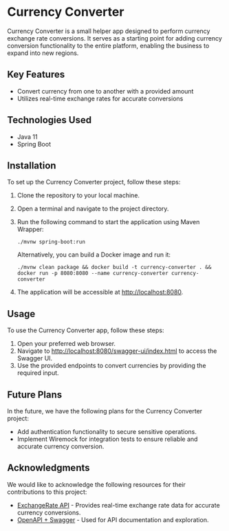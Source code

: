 # Currency Converter


Currency Converter is a small helper app designed to perform currency exchange rate conversions. It serves as a starting point for adding currency conversion functionality to the entire platform, enabling the business to expand into new regions.

## Key Features

- Convert currency from one to another with a provided amount
- Utilizes real-time exchange rates for accurate conversions

## Technologies Used

- Java 11
- Spring Boot

## Installation

To set up the Currency Converter project, follow these steps:

1. Clone the repository to your local machine.
2. Open a terminal and navigate to the project directory.
3. Run the following command to start the application using Maven Wrapper:

   `./mvnw spring-boot:run`

    Alternatively, you can build a Docker image and run it:

    `./mvnw clean package && docker build -t currency-converter . && docker run -p 8080:8080 --name currency-converter currency-converter`

4. The application will be accessible at [http://localhost:8080](http://localhost:8080).

## Usage

To use the Currency Converter app, follow these steps:

1. Open your preferred web browser.
2. Navigate to [http://localhost:8080/swagger-ui/index.html](http://localhost:8080/swagger-ui/index.html) to access the Swagger UI.
3. Use the provided endpoints to convert currencies by providing the required input.

## Future Plans

In the future, we have the following plans for the Currency Converter project:

- Add authentication functionality to secure sensitive operations.
- Implement Wiremock for integration tests to ensure reliable and accurate currency conversion.


## Acknowledgments

We would like to acknowledge the following resources for their contributions to this project:

- [ExchangeRate API](https://exchangerate.host/) - Provides real-time exchange rate data for accurate currency conversions.
- [OpenAPI + Swagger](https://swagger.io) - Used for API documentation and exploration.

